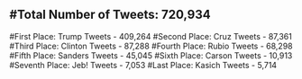 #Total Number of Tweets: 720,934 
---
#First Place: Trump Tweets - 409,264
#Second Place: Cruz Tweets - 87,361
#Third Place: Clinton Tweets - 87,288
#Fourth Place: Rubio Tweets - 68,298
#Fifth Place: Sanders Tweets - 45,045
#Sixth Place: Carson Tweets - 10,913
#Seventh Place: Jeb! Tweets - 7,053
#Last Place: Kasich Tweets - 5,714
